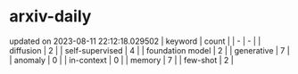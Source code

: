 # arxiv-daily
updated on 2023-08-11 22:12:18.029502
| keyword | count |
| - | - |
| diffusion | 2 |
| self-supervised | 4 |
| foundation model | 2 |
| generative | 7 |
| anomaly | 0 |
| in-context | 0 |
| memory | 7 |
| few-shot | 2 |

